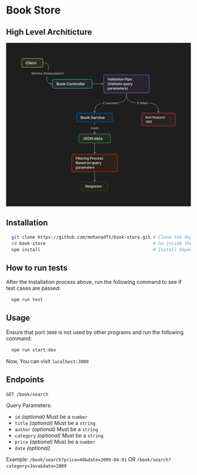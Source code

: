 # Book Store

## High Level Architicture

![alt text](./diagrams/high-level-arch.png)

## Installation

```bash
  git clone https://github.com/mohanadft/book-store.git # Clone the Repo
  cd book-store                                         # Go inside the package
  npm install                                           # Install Dependencies
```

## How to run tests

After the Installation process above, run the following command to see if test cases are passed:

```bash
  npm run test
```

## Usage

Ensure that port `3000` is not used by other programs and run the following command:

```bash
  npm run start:dev
```

Now, You can visit `localhost:3000`

## Endpoints

`GET /book/search`

Query Parameters:

- `id` _(optional)_ Must be a `number`
- `title` _(optional)_ Must be a `string`
- `author` _(optional)_ Must be a `string`
- `category` _(optional)_ Must be a `string`
- `price` _(optional)_ Must be a `number`
- `date` _(optional)_

Example: `/book/search?price=40&date=2009-04-01` OR `/book/search?category=Java&date=2009`

